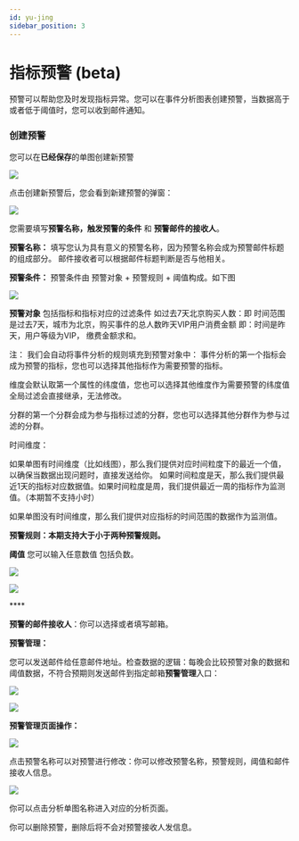 ```yaml
---
id: yu-jing
sidebar_position: 3
---
```


# 指标预警 \(beta\)

预警可以帮助您及时发现指标异常。您可以在事件分析图表创建预警，当数据高于或者低于阈值时，您可以收到邮件通知。

### 创建预警

您可以在**已经保存**的单图创建新预警

![](../../.gitbook/assets/yu-jing-1.png)

点击创建新预警后，您会看到新建预警的弹窗：

![](../../.gitbook/assets/yu-jing-2.png)

您需要填写**预警名称，触发预警的条件** 和 **预警邮件的接收人**。 

**预警名称：** 填写您认为具有意义的预警名称，因为预警名称会成为预警邮件标题的组成部分。 邮件接收者可以根据邮件标题判断是否与他相关。

**预警条件：** 预警条件由 预警对象 + 预警规则 + 阈值构成。如下图

![](../../.gitbook/assets/yu-jing-3.png)

**预警对象** 包括指标和指标对应的过滤条件 如过去7天北京购买人数：即 时间范围是过去7天，城市为北京，购买事件的总人数昨天VIP用户消费金额 即：时间是昨天，用户等级为VIP， 缴费金额求和。

注： 我们会自动将事件分析的规则填充到预警对象中： 事件分析的第一个指标会成为预警的指标，您也可以选择其他指标作为需要预警的指标。 

维度会默认取第一个属性的纬度值，您也可以选择其他维度作为需要预警的纬度值 全局过滤会直接继承，无法修改。 

分群的第一个分群会成为参与指标过滤的分群，您也可以选择其他分群作为参与过滤的分群。 

时间维度： 

如果单图有时间维度（比如线图），那么我们提供对应时间粒度下的最近一个值，以确保当数据出现问题时，直接发送给你。 如果时间粒度是天，那么我们提供最近1天的指标对应数据值。如果时间粒度是周，我们提供最近一周的指标作为监测值。（本期暂不支持小时）

 如果单图没有时间维度，那么我们提供对应指标的时间范围的数据作为监测值。

**预警规则：**本期支持大于小于两种预警规则**。**

**阈值** 您可以输入任意数值 包括负数。

![](../../.gitbook/assets/yu-jing-4.png)

![](../../.gitbook/assets/yu-jing-6.png)

\*\*\*\*

**预警的邮件接收人**：你可以选择或者填写邮箱。

**预警管理：**

您可以发送邮件给任意邮件地址。检查数据的逻辑：每晚会比较预警对象的数据和阈值数据，不符合预期则发送邮件到指定邮箱**预警管理**入口：

![](../../.gitbook/assets/yu-jing-7.png)

![](https://growingio.feishu.cn/space/api/box/stream/download/asynccode/?code=MWUzNzhkZTg0M2RiODQ5MTJmYjU0YTMzOTlkNmM4MmNfcWJCbElHQ0FINzI3V1JKNTVMaXBsVjY3VE1GMWVjQ2dfVG9rZW46Ym94Y24ybXNFWnZYNllxMUxyQWFDTmI5aFBkXzE2MTgxOTM1NjU6MTYxODE5NzE2NV9WNA)

**预警管理页面操作：**

![](../../.gitbook/assets/yu-jing-8.png)

点击预警名称可以对预警进行修改：你可以修改预警名称，预警规则，阈值和邮件接收人信息。

![](../../.gitbook/assets/yu-jing-10.png)

你可以点击分析单图名称进入对应的分析页面。

你可以删除预警，删除后将不会对预警接收人发信息。

